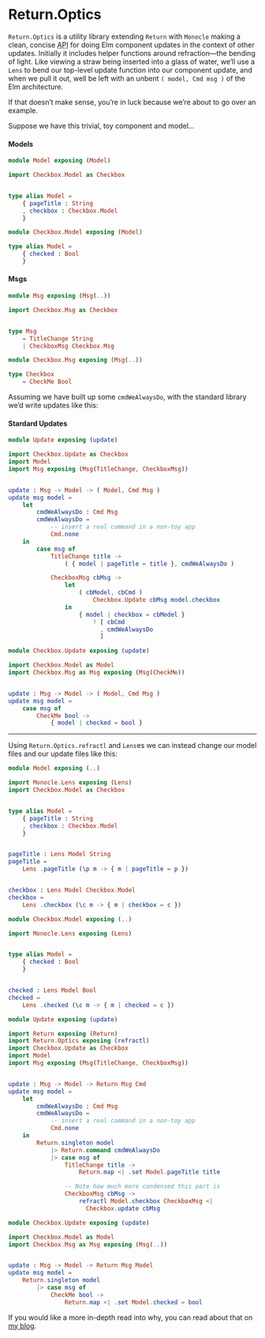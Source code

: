 # Return.Optics

`Return.Optics` is a utility library extending `Return` with `Monocle` making a clean, concise <abbr title="application programming interface">API</abbr> for doing Elm component updates in the context of other updates. Initially it includes helper functions around refraction—the bending of light. Like viewing a straw being inserted into a glass of water, we’ll use a `Lens` to bend our top-level update function into our component update, and when we pull it out, well be left with an unbent `( model, Cmd msg )` of the Elm architecture.

If that doesn’t make sense, you’re in luck because we’re about to go over an example.

Suppose we have this trivial, toy component and model…


#### Models

```elm
module Model exposing (Model)

import Checkbox.Model as Checkbox


type alias Model =
    { pageTitle : String
    , checkbox : Checkbox.Model
    }
```

```elm
module Checkbox.Model exposing (Model)

type alias Model =
    { checked : Bool
    }
```


#### Msgs

```elm
module Msg exposing (Msg(..))

import Checkbox.Msg as Checkbox


type Msg
    = TitleChange String
    | CheckboxMsg Checkbox.Msg
```

```elm
module Checkbox.Msg exposing (Msg(..))

type Checkbox
    = CheckMe Bool
```


Assuming we have built up some `cmdWeAlwaysDo`, with the standard library we’d write updates like this:


#### Stardard Updates

```elm
module Update exposing (update)

import Checkbox.Update as Checkbox
import Model
import Msg exposing (Msg(TitleChange, CheckboxMsg))


update : Msg -> Model -> ( Model, Cmd Msg )
update msg model =
    let
        cmdWeAlwaysDo : Cmd Msg
        cmdWeAlwaysDo =
            -- insert a real command in a non-toy app
            Cmd.none
    in
        case msg of
            TitleChange title ->
                ( { model | pageTitle = title }, cmdWeAlwaysDo )

            CheckboxMsg cbMsg ->
                let
                    ( cbModel, cbCmd )
                        Checkbox.Update cbMsg model.checkbox
                in
                    { model | checkbox = cbModel }
                        ! [ cbCmd
                          , cmdWeAlwaysDo
                          ]
```

```elm
module Checkbox.Update exposing (update)

import Checkbox.Model as Model
import Checkbox.Msg as Msg exposing (Msg(CheckMe))


update : Msg -> Model -> ( Model, Cmd Msg )
update msg model =
    case msg of
        CheckMe bool ->
            { model | checked = bool }
```


- - -


Using `Return.Optics.refractl` and `Lens`es we can instead change our model files and our update files like this:

```elm
module Model exposing (..)

import Monocle.Lens exposing (Lens)
import Checkbox.Model as Checkbox


type alias Model =
    { pageTitle : String
    , checkbox : Checkbox.Model
    }


pageTitle : Lens Model String
pageTitle =
    Lens .pageTitle (\p m -> { m | pageTitle = p })


checkbox : Lens Model Checkbox.Model
checkbox =
    Lens .checkbox (\c m -> { m | checkbox = c })
```

```elm
module Checkbox.Model exposing (..)

import Monocle.Lens exposing (Lens)


type alias Model =
    { checked : Bool
    }


checked : Lens Model Bool
checked =
    Lens .checked (\c m -> { m | checked = c })
```

```elm
module Update exposing (update)

import Return exposing (Return)
import Return.Optics exposing (refractl)
import Checkbox.Update as Checkbox
import Model
import Msg exposing (Msg(TitleChange, CheckboxMsg))


update : Msg -> Model -> Return Msg Cmd
update msg model =
    let
        cmdWeAlwaysDo : Cmd Msg
        cmdWeAlwaysDo =
            -- insert a real command in a non-toy app
            Cmd.none
    in
        Return.singleton model
            |> Return.command cmdWeAlwaysDo
            |> case msg of
                TitleChange title ->
                    Return.map <| .set Model.pageTitle title

                -- Note how much more condensed this part is
                CheckboxMsg cbMsg ->
                    refractl Model.checkbox CheckboxMsg <|
                      Checkbox.update cbMsg
```

```elm
module Checkbox.Update exposing (update)

import Checkbox.Model as Model
import Checkbox.Msg as Msg exposing (Msg(..))


update : Msg -> Model -> Return Msg Model
update msg model =
    Return.singleton model
        |> case msg of
            CheckMe bool ->
                Return.map <| .set Model.checked = bool
```


If you would like a more in-depth read into why, you can read about that on [my blog](https://toast.al/posts/2016-10-20-optical-swordplay-with-components.html).
